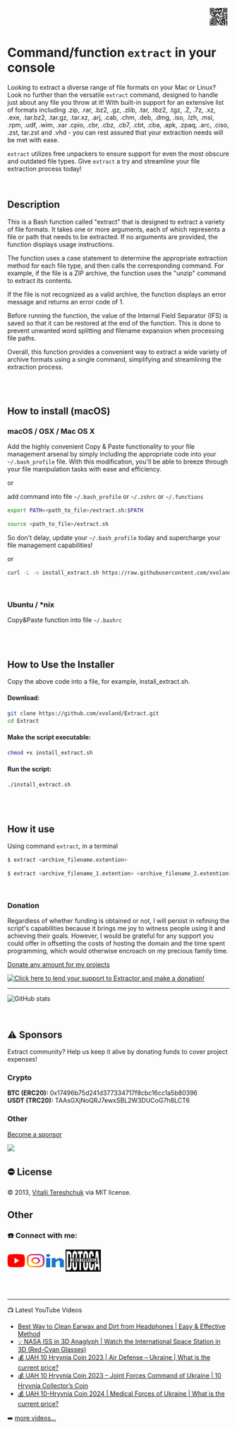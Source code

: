 <p align="right"><img align="center" src="https://raw.githubusercontent.com/xvoland/xvoland/main/images/qr_extract.png" alt="DOTOCA Ltd." height="50" width="50" /></a>
</p>

Command/function `extract` in your console
=================================
Looking to extract a diverse range of file formats on your Mac or Linux? Look no further than the versatile `extract` command, designed to handle just about any file you throw at it! With built-in support for an extensive list of formats including .zip, .rar, .bz2, .gz, .zlib, .tar, .tbz2, .tgz, .Z, .7z, .xz, .exe, .tar.bz2, .tar.gz, .tar.xz, .arj, .cab, .chm, .deb, .dmg, .iso, .lzh, .msi, .rpm, .udf, .wim, .xar .cpio, .cbr, .cbz, .cb7, .cbt, .cba, .apk, .zpaq, .arc, .ciso, .zst, tar.zst and .vhd - you can rest assured that your extraction needs will be met with ease.

`extract` utilizes free unpackers to ensure support for even the most obscure and outdated file types. Give `extract` a try and streamline your file extraction process today!

<br />

Description
-------------------------

This is a Bash function called "extract" that is designed to extract a variety of file formats. It takes one or more arguments, each of which represents a file or path that needs to be extracted. If no arguments are provided, the function displays usage instructions.

The function uses a case statement to determine the appropriate extraction method for each file type, and then calls the corresponding command. For example, if the file is a ZIP archive, the function uses the "unzip" command to extract its contents.

If the file is not recognized as a valid archive, the function displays an error message and returns an error code of 1.

Before running the function, the value of the Internal Field Separator (IFS) is saved so that it can be restored at the end of the function. This is done to prevent unwanted word splitting and filename expansion when processing file paths.

Overall, this function provides a convenient way to extract a wide variety of archive formats using a single command, simplifying and streamlining the extraction process.


<br /><br />
How to install (macOS)
-------------------------

### macOS / OSX / Mac OS X
Add the highly convenient Copy & Paste functionality to your file management arsenal by simply including the appropriate code into your `~/.bash_profile` file. With this modification, you'll be able to breeze through your file manipulation tasks with ease and efficiency.

or

add command into file `~/.bash_profile` or `~/.zshrc` or `~/.functions`

```bash
export PATH=<path_to_file>/extract.sh:$PATH
```

```bash
source <path_to_file>/extract.sh
```

So don't delay, update your `~/.bash_profile` today and supercharge your file management capabilities!

or
```bash
curl -L -o install_extract.sh https://raw.githubusercontent.com/xvoland/Extract/master/install_extract.sh && bash install_extract.sh && rm install_extract.sh
```

<br />

### Ubuntu / *nix

Copy&Paste function into file `~/.bashrc`


<br /><br />
How to Use the Installer
-------------

Copy the above code into a file, for example, install_extract.sh.

#### Download:

```bash
git clone https://github.com/xvoland/Extract.git
cd Extract
```

#### Make the script executable:

```bash
chmod +x install_extract.sh
```

#### Run the script:

```bash
./install_extract.sh
```


<br /><br />
How it use
----------

Using command `extract`, in a terminal

```bash
$ extract <archive_filename.extention>
```

```bash
$ extract <archive_filename_1.extention> <archive_filename_2.extention> <archive_filename_3.extention> ...
```

<br />

### Donation

Regardless of whether funding is obtained or not, I will persist in refining the script's capabilities because it brings me joy to witness people using it and achieving their goals. However, I would be grateful for any support you could offer in offsetting the costs of hosting the domain and the time spent programming, which would otherwise encroach on my precious family time.

[Donate any amount for my projects][paypal]


<a href='https://www.paypal.com/cgi-bin/webscr?cmd=_s-xclick&hosted_button_id=9D4YBRWH8QURU'><img alt='Click here to lend your support to Extractor and make a donation!' src='https://www.paypalobjects.com/en_US/GB/i/btn/btn_donateCC_LG.gif' border='0' /></a>

---
![GitHub stats](https://github-readme-stats.vercel.app/api?username=xvoland&show_icons=true&theme=radical&hide_border=true)

<br />


## ⚠️ Sponsors
Extract community? Help us keep it alive by donating funds to cover project expenses!

### Crypto

**BTC (ERC20):** 0x17496b75d241d377334717f8cbc16cc1a5b80396<br />
**USDT (TRC20):** TAAsGXjNoQRJ7ewxSBL2W3DUCoG7h8LCT6

### Other

[Become a sponsor][opencollective]

[<img src="https://opencollective.com/extract/backers/0/avatar">][opencollective]
<br />

## ⛔ License
&copy; 2013, [Vitalii Tereshchuk][home] via MIT license.
<br />

## Other
### ☎️  Connect with me:

<p align="left">
  <a href="https://youtube.com/xvoland" target="blank"><img align="center" src="https://raw.githubusercontent.com/xvoland/xvoland/main/images/youtube.svg" alt="Youtube channel" height="30" width="40" /></a>
  <a href="https://instagram.com/xvoland" target="blank"><img align="center" src="https://raw.githubusercontent.com/xvoland/xvoland/main/images/instagram.svg" alt="xVoLAnD" height="30" width="40" /></a>
  <a href="https://www.linkedin.com/in/vitalij-terescsuk-02b4689/" target="blank"><img align="center" src="https://raw.githubusercontent.com/xvoland/xvoland/main/images/linked-in-alt.svg" alt="xVoLAnD" height="30" width="40" /></a>
  <a href="https://dotoca.net" target="blank"><img align="center" src="https://raw.githubusercontent.com/xvoland/xvoland/main/images/logo-dotoca.svg" alt="DOTOCA Ltd." height="50" width="80" /></a>
</p>

<br />
<br />

---

📺 Latest YouTube Videos
<!-- YOUTUBE:START -->
- [Best Way to Clean Earwax and Dirt from Headphones | Easy &amp; Effective Method](https://www.youtube.com/watch?v=ZCT0MrleRWA)
- [💡 NASA ISS in 3D Anaglyph | Watch the International Space Station in 3D &lpar;Red-Cyan Glasses&rpar;](https://www.youtube.com/watch?v=WQ1CXDRmBp0)
- [💰 UAH 10 Hryvnia Coin 2023 | Air Defense – Ukraine  | What is the current price?](https://www.youtube.com/watch?v=qozdkb5Yc-Y)
- [💰 UAH 10 Hryvnia Coin 2023 – Joint Forces Command of Ukraine | 10 Hryvnia Collector’s Coin](https://www.youtube.com/watch?v=6Xwbtm35xoI)
- [💰 UAH 10-Hryvnia Coin 2024 | Medical Forces of Ukraine | What is the current price?](https://www.youtube.com/watch?v=hzxMvMFsSys)
<!-- YOUTUBE:END -->

➡️ [more videos...][youtube]


[home]: http://dotoca.net
[paypal]: https://paypal.me/xvoland
[youtube]: https://youtube.com/xvoland
[instagram]: https://www.instagram.com/xvoland/
[opencollective]: https://opencollective.com/extract/backers/0/website